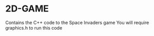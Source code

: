 # 2D-GAME
Contains the C++ code to the Space Invaders game
You will require graphics.h to run this code
